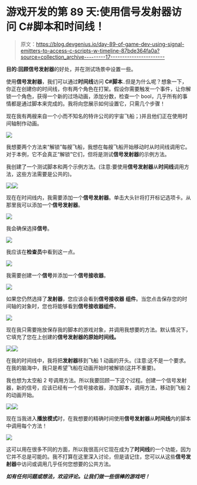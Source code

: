 # 游戏开发的第 89 天:使用信号发射器访问 C#脚本和时间线！

> 原文：<https://blog.devgenius.io/day-89-of-game-dev-using-signal-emitters-to-access-c-scripts-w-timeline-87bde364fa0a?source=collection_archive---------17----------------------->

**目的:**回顾**信号发射器**的好处，并在测试场景中设置一些。

使用**信号发射器**，我们可以通过**时间线**访问 **C#脚本**..但是为什么呢？想象一下，你正在创建你的时间线，你有两个角色在打架。假设你需要触发一个事件，让你解锁一个角色，获得一个新的过场动画，添加分数，检查一个 bool，几乎所有的事情都是通过脚本来完成的。我将向您展示如何设置它，只需几个步骤！

现在我有两艘来自一个小而不知名的特许公司的宇宙飞船；)并且他们正在使用时间轴制作动画。

![](img/133e1fcc5adffa0a596b48b318e34faf.png)

我想要两个方法来“解锁”每艘飞船，我想在每艘飞船开始移动时从时间线调用它。对于本例，它不会真正“解锁”它们，但将是测试**信号发射器**的示例方法。

我创建了一个测试脚本和两个示例方法。(注意:要使用**信号发射器**从**时间线**调用方法，这些方法需要是公共的)。

![](img/28ffc08d224571b210d2796e540e155d.png)![](img/d4251ee48596d8be32cf1b5dfb1582b7.png)

现在在时间线内，我需要添加一个**信号发射器**。单击大头针将打开标记选项卡。从那里我可以添加一个**信号发射器**。

![](img/01c05d655cc506eda6de6ad2efb1d4ed.png)

我会确保选择**信号**。

![](img/fed30d660c774773655115d15018861d.png)

我应该在**检查员**中看到这一点。

![](img/591fcf957b6d0830212ee88ac9369e10.png)

我需要创建一个**信号**并添加一个**信号接收器**。

![](img/d488da2a3fe09647800045f07894cd98.png)

如果您仍然选择了**发射器**，您应该会看到**信号接收器** **组件**。当您点击保存您的时间轴的对象时，您也将能够看到**信号接收器组件**。

![](img/d9665f4f0e20fa9ae4bd2120f9996116.png)

现在我只需要拖放保存我的脚本的游戏对象，并调用我想要的方法。默认情况下，它填充了您在上创建的**信号发射器的原始时间线。**

![](img/dbf6f6ec881bb87fdddf9de32a34f403.png)![](img/230d51ac6ecb31f22fece91cfde00763.png)

在我的时间线中，我将把**发射器**移到飞船 1 动画的开头。(注意:这不是一个要求。在我的脑海中，我只是希望飞船在动画开始时被解锁(这并不重要)。

我也想为太空船 2 号调用方法。所以我要回顾一下这个过程。创建一个信号发射器，新的信号，应该已经有一个信号接收器，添加脚本，调用方法，移动到飞船 2 的动画开始。

![](img/9bac5cd306a822bf22df49ce1855042b.png)![](img/9a7f9da928c0a9e894aa56ceb9a911fe.png)

现在当我进入**播放模式**时，在我想要的精确时间使用**信号发射器**从**时间线**内的脚本中调用每个方法！

![](img/c0f040fa17fe0b09c3d8d561b5d7e3cb.png)

这可以用在很多不同的方面，所以我很高兴它现在成为了**时间线**的一个功能，因为它并不总是可能的。我不打算在这里深入讨论，但是请记住，您可以从这些**信号发射器**中访问或调用几乎任何您想要的公共方法。

***如有任何问题或想法，欢迎评论。让我们做一些很棒的游戏吧！***